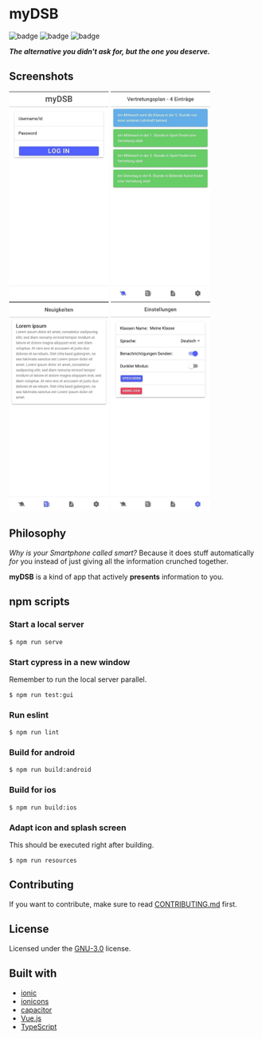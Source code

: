 # myDSB

![badge](https://img.shields.io/github/license/Tch1b0/myDSB?style=flat) ![badge](https://img.shields.io/github/issues/Tch1b0/myDSB?style=flat) ![badge](https://img.shields.io/github/workflow/status/tch1b0/myDSB/e2e-test?style=flat&label=e2e+tests)

**_The alternative you didn't ask for, but the one you deserve._**

## Screenshots

<img src="./demo/myDSB_login.jpg" width="200">
<img src="./demo/myDSB_timetable.jpg" width="200">
<img src="./demo/myDSB_news.jpg" width="200">
<img src="./demo/myDSB_settings.jpg" width="200">

## Philosophy

_Why is your Smartphone called smart?_
Because it does stuff automatically _for_ you instead of just giving all the information crunched together.

**myDSB** is a kind of app that actively **presents** information to you.

## npm scripts

### Start a local server

```
$ npm run serve
```

### Start cypress in a new window

Remember to run the local server parallel.

```
$ npm run test:gui
```

### Run eslint

```
$ npm run lint
```

### Build for android

```
$ npm run build:android
```

### Build for ios

```
$ npm run build:ios
```

### Adapt icon and splash screen

This should be executed right after building.

```
$ npm run resources
```

## Contributing

If you want to contribute, make sure to read [CONTRIBUTING.md](./CONTRIBUTING.md) first.

## License

Licensed under the [GNU-3.0](https://www.gnu.org/licenses/gpl-3.0.en.html) license.

## Built with

-   [ionic](https://ionic.io/)
-   [ionicons](https://github.com/ionic-team/ionicons)
-   [capacitor](https://capacitorjs.com/)
-   [Vue.js](https://vuejs.org/)
-   [TypeScript](https://www.typescriptlang.org/)
